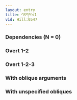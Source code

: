 ```yaml
---
layout: entry
title: འཇགས་√1
vid: Hill:0547
---
```

### Dependencies (N = 0)


### Overt 1-2


### Overt 1-2-3


### With oblique arguments


### With unspecified obliques
